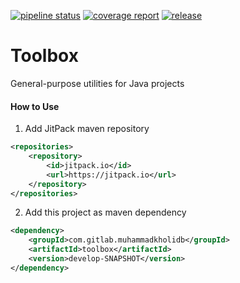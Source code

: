 <a href="https://gitlab.com/muhammadkholidb/toolbox/-/pipelines" target="_blank"><img alt="pipeline status" src="https://gitlab.com/muhammadkholidb/toolbox/badges/develop/pipeline.svg" /></a> 
<a href="https://gitlab.com/muhammadkholidb/toolbox/-/jobs" target="_blank"><img alt="coverage report" src="https://gitlab.com/muhammadkholidb/toolbox/badges/develop/coverage.svg" /></a> 
<a href="https://jitpack.io/#com.gitlab.muhammadkholidb/toolbox" target="_blank"><img alt="release" src="https://jitpack.io/v/com.gitlab.muhammadkholidb/toolbox.svg" /></a> 

# Toolbox

General-purpose utilities for Java projects


#### How to Use
1. Add JitPack maven repository

```xml
<repositories>
    <repository>
        <id>jitpack.io</id>
        <url>https://jitpack.io</url>
    </repository>
</repositories>
```

2. Add this project as maven dependency

```xml
<dependency>
    <groupId>com.gitlab.muhammadkholidb</groupId>
    <artifactId>toolbox</artifactId>
    <version>develop-SNAPSHOT</version>
</dependency>
```

